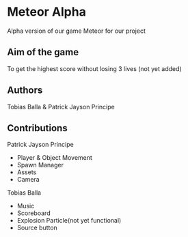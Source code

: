 # Meteor Alpha
 Alpha version of our game Meteor for our project
 
 ## Aim of the game 
 To get the highest score without losing 3 lives (not yet added)
 
 ## Authors
 Tobias Balla & Patrick Jayson Principe
 
 ## Contributions 
 Patrick Jayson Principe
 - Player & Object Movement
 - Spawn Manager
 - Assets
 - Camera
 
 Tobias Balla
 - Music
 - Scoreboard
 - Explosion Particle(not yet functional)
 - Source button
 
